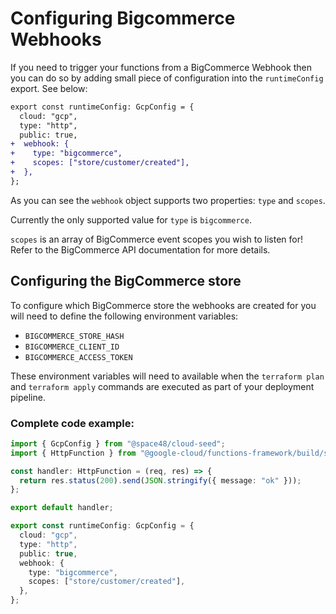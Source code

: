 # Configuring Bigcommerce Webhooks

If you need to trigger your functions from a BigCommerce Webhook then you can do so by adding small piece of configuration into the `runtimeConfig` export. See below:

```diff
export const runtimeConfig: GcpConfig = {
  cloud: "gcp",
  type: "http",
  public: true,
+  webhook: {
+    type: "bigcommerce",
+    scopes: ["store/customer/created"],
+  },
};
```

As you can see the `webhook` object supports two properties: `type` and `scopes`.

Currently the only supported value for `type` is `bigcommerce`.

`scopes` is an array of BigCommerce event scopes you wish to listen for! Refer to the BigCommerce API documentation for more details.

## Configuring the BigCommerce store

To configure which BigCommerce store the webhooks are created for you will need to define the following environment variables:

- `BIGCOMMERCE_STORE_HASH`
- `BIGCOMMERCE_CLIENT_ID`
- `BIGCOMMERCE_ACCESS_TOKEN`

These environment variables will need to available when the `terraform plan` and `terraform apply` commands are executed as part of your deployment pipeline.



### Complete code example:

```typescript
import { GcpConfig } from "@space48/cloud-seed";
import { HttpFunction } from "@google-cloud/functions-framework/build/src/functions";

const handler: HttpFunction = (req, res) => {
  return res.status(200).send(JSON.stringify({ message: "ok" }));
};

export default handler;

export const runtimeConfig: GcpConfig = {
  cloud: "gcp",
  type: "http",
  public: true,
  webhook: {
    type: "bigcommerce",
    scopes: ["store/customer/created"],
  },
};

```